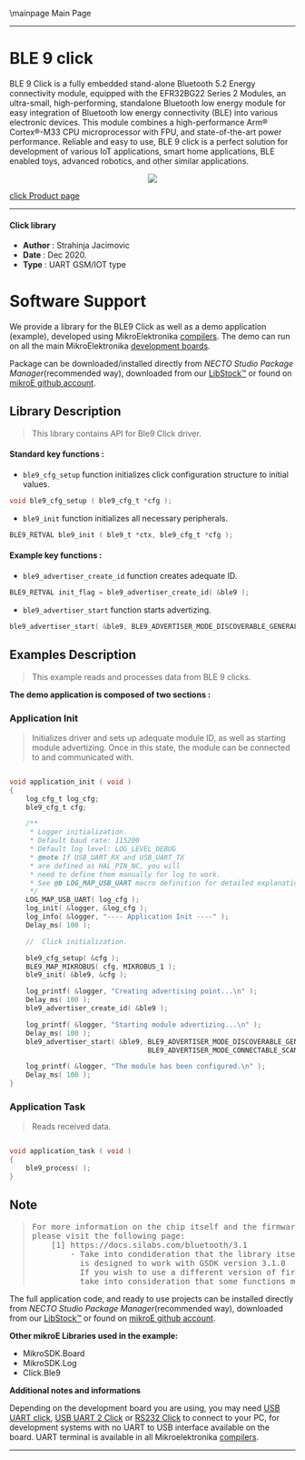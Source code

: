 \mainpage Main Page

---
# BLE 9 click

BLE 9 Click is a fully embedded stand-alone Bluetooth 5.2 Energy connectivity module, equipped with the EFR32BG22 Series 2 Modules, an ultra-small, high-performing, standalone Bluetooth low energy module for easy integration of Bluetooth low energy connectivity (BLE) into various electronic devices. This module combines a high-performance Arm® Cortex®-M33 CPU microprocessor with FPU, and state-of-the-art power performance. Reliable and easy to use, BLE 9 click is a perfect solution for development of various IoT applications, smart home applications, BLE enabled toys, advanced robotics, and other similar applications.

<p align="center">
  <img src="https://download.mikroe.com/images/click_for_ide/ble9_click.png">
</p>

[click Product page](https://www.mikroe.com/ble-9-click)

---

#### Click library

- **Author**        : Strahinja Jacimovic
- **Date**          : Dec 2020.
- **Type**          : UART GSM/IOT type

# Software Support

We provide a library for the BLE9 Click
as well as a demo application (example), developed using MikroElektronika
[compilers](https://www.mikroe.com/necto-studio).
The demo can run on all the main MikroElektronika [development boards](https://www.mikroe.com/development-boards).

Package can be downloaded/installed directly from *NECTO Studio Package Manager*(recommended way), downloaded from our [LibStock&trade;](https://libstock.mikroe.com) or found on [mikroE github account](https://github.com/MikroElektronika/mikrosdk_click_v2/tree/master/clicks).

## Library Description

> This library contains API for Ble9 Click driver.

#### Standard key functions :

- `ble9_cfg_setup` function initializes click configuration structure to initial values.
```c
void ble9_cfg_setup ( ble9_cfg_t *cfg );
```

- `ble9_init` function initializes all necessary peripherals.
```c
BLE9_RETVAL ble9_init ( ble9_t *ctx, ble9_cfg_t *cfg );
```

#### Example key functions :

- `ble9_advertiser_create_id` function creates adequate ID.
```c
BLE9_RETVAL init_flag = ble9_advertiser_create_id( &ble9 );
```

- `ble9_advertiser_start` function starts advertizing.
```c
ble9_advertiser_start( &ble9, BLE9_ADVERTISER_MODE_DISCOVERABLE_GENERAL, BLE9_ADVERTISER_MODE_CONNECTABLE_SCANNABLE );
```

## Examples Description

> This example reads and processes data from BLE 9 clicks.

**The demo application is composed of two sections :**

### Application Init

> Initializes driver and sets up adequate module
> ID, as well as starting module advertizing.
> Once in this state, the module can be connected to and
> communicated with.

```c

void application_init ( void )
{
    log_cfg_t log_cfg;
    ble9_cfg_t cfg;

    /** 
     * Logger initialization.
     * Default baud rate: 115200
     * Default log level: LOG_LEVEL_DEBUG
     * @note If USB_UART_RX and USB_UART_TX 
     * are defined as HAL_PIN_NC, you will 
     * need to define them manually for log to work. 
     * See @b LOG_MAP_USB_UART macro definition for detailed explanation.
     */
    LOG_MAP_USB_UART( log_cfg );
    log_init( &logger, &log_cfg );
    log_info( &logger, "---- Application Init ----" );
    Delay_ms( 100 );

    //  Click initialization.

    ble9_cfg_setup( &cfg );
    BLE9_MAP_MIKROBUS( cfg, MIKROBUS_1 );
    ble9_init( &ble9, &cfg );

    log_printf( &logger, "Creating advertising point...\n" );
    Delay_ms( 100 );
    ble9_advertiser_create_id( &ble9 );

    log_printf( &logger, "Starting module advertizing...\n" );
    Delay_ms( 100 );
    ble9_advertiser_start( &ble9, BLE9_ADVERTISER_MODE_DISCOVERABLE_GENERAL,
                                  BLE9_ADVERTISER_MODE_CONNECTABLE_SCANNABLE );

    log_printf( &logger, "The module has been configured.\n" );
    Delay_ms( 100 );
}

```

### Application Task

> Reads received data.

```c

void application_task ( void )
{
    ble9_process( );
}

```

## Note

> <pre>
> For more information on the chip itself and the firmware on it,
> please visit the following page:
>     [1] https://docs.silabs.com/bluetooth/3.1
>         - Take into condideration that the library itself
>           is designed to work with GSDK version 3.1.0
>           If you wish to use a different version of firmware,
>           take into consideration that some functions might not work.
> </pre>

The full application code, and ready to use projects can be installed directly from *NECTO Studio Package Manager*(recommended way), downloaded from our [LibStock&trade;](https://libstock.mikroe.com) or found on [mikroE github account](https://github.com/MikroElektronika/mikrosdk_click_v2/tree/master/clicks).

**Other mikroE Libraries used in the example:**

- MikroSDK.Board
- MikroSDK.Log
- Click.Ble9

**Additional notes and informations**

Depending on the development board you are using, you may need
[USB UART click](https://www.mikroe.com/usb-uart-click),
[USB UART 2 Click](https://www.mikroe.com/usb-uart-2-click) or
[RS232 Click](https://www.mikroe.com/rs232-click) to connect to your PC, for
development systems with no UART to USB interface available on the board. UART
terminal is available in all Mikroelektronika
[compilers](https://shop.mikroe.com/compilers).

---
